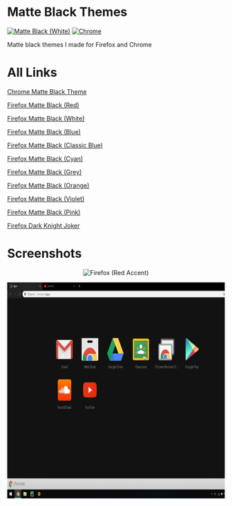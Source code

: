 # Matte Black Themes
[![Matte Black (White)](https://img.shields.io/amo/users/matte-black-v2.svg?label=Firefox&style=for-the-badge&color=black)](https://addons.mozilla.org/firefox/addon/matte-black-v2/)
[![Chrome](https://img.shields.io/chrome-web-store/users/ioadlgcadgdbcchobmhlipionnphmfja.svg?label=Chrome&style=for-the-badge&color=black)](https://chrome.google.com/webstore/detail/matte-black-theme/ioadlgcadgdbcchobmhlipionnphmfja)

Matte black themes I made for Firefox and Chrome

# All Links

[Chrome Matte Black Theme](https://chrome.google.com/webstore/detail/matte-black-theme/ioadlgcadgdbcchobmhlipionnphmfja)

[Firefox Matte Black (Red)](https://addons.mozilla.org/en-US/firefox/addon/matte-black-red/)

[Firefox Matte Black (White)](https://addons.mozilla.org/firefox/addon/matte-black-v2/)

[Firefox Matte Black (Blue)](https://addons.mozilla.org/firefox/addon/matte-black-theme/)

[Firefox Matte Black (Classic Blue)](../matte-black-theme/Releases/matte_black_classic_blue-2019.12.18-an+fx.xpi)

[Firefox Matte Black (Cyan)](../matte-black-theme/Releases/matte_black_cyan-2019.12.18-an+fx.xpi)

[Firefox Matte Black (Grey)](https://addons.mozilla.org/firefox/addon/matte-black-grey/)

[Firefox Matte Black (Orange)](https://addons.mozilla.org/firefox/addon/matte-black-orange/)

[Firefox Matte Black (Violet)](https://addons.mozilla.org/firefox/addon/matte-black-violet/)

[Firefox Matte Black (Pink)](https://addons.mozilla.org/firefox/addon/matte-black-pink/)

[Firefox Dark Knight Joker](https://addons.mozilla.org/firefox/addon/dark-knight-joker-theme/)

# Screenshots
<!-- <img src="https://raw.githubusercontent.com/elibroftw/matte-black-theme/master/Matte%20Black%20Theme%20Resources/Firefox%20Screenshot.jpg" alt="Firefox (Red Accent)" height="500px"/> -->

<p align="center">
  <img height="500px" src="https://raw.githubusercontent.com/elibroftw/matte-black-theme/master/Matte%20Black%20Theme%20Resources/Firefox%20Screenshot.jpg" alt="Firefox (Red Accent)">
</p>

<p align="center">
  <img height="500px" src="https://raw.githubusercontent.com/elibroftw/matte-black-theme/master/Matte%20Black%20Theme%20Resources/Screenshot%201.jpg" alt="Chrome Screenshot">
</p>

<!-- <img src="https://raw.githubusercontent.com/elibroftw/matte-black-theme/master/Matte%20Black%20Theme%20Resources/Screenshot%201.jpg" alt="Chrome Screenshot" height="500px"/> -->
